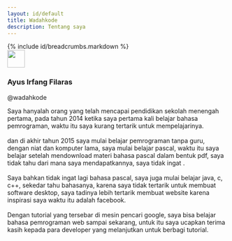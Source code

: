 ```yaml
---
layout: id/default
title: Wadahkode
description: Tentang saya
---
```


<div class="uk-container">
    {% include id/breadcrumbs.markdown %}
</div>
<div class="uk-margin-bottom">
    <div class="uk-card uk-width-1-1@m">
        <div class="uk-card-header uk-padding-small">
            <div class="uk-grid-small uk-flex-middle" uk-grid>
                <div class="uk-width-auto">
                    <img class="uk-border-circle" width="40" height="40" src="{{ site.url }}/assets/avatar/me.jpg">
                </div>
                <div class="uk-width-expand">
                    <h3 class="uk-card-title uk-margin-remove-bottom">Ayus Irfang Filaras</h3>
                    <p class="uk-text-meta uk-margin-remove-top">@wadahkode</p>
                </div>
            </div>
        </div>
        <div class="uk-card-body uk-padding-small">
            <p class="uk-text-justify">
                Saya hanyalah orang yang telah mencapai pendidikan sekolah menengah pertama, pada tahun 2014 ketika saya pertama kali belajar bahasa pemrograman, waktu itu saya kurang tertarik untuk mempelajarinya. <br/> <br/> dan di akhir tahun 2015 saya  mulai belajar pemrograman tanpa guru, dengan niat dan komputer lama, saya mulai belajar pascal, waktu itu saya belajar setelah mendownload materi bahasa pascal dalam bentuk pdf, saya tidak tahu dari mana saya mendapatkannya, saya tidak ingat  . <br/> <br/> Saya bahkan tidak ingat lagi bahasa pascal, saya juga mulai belajar java, c, c++, sekedar tahu bahasanya, karena saya tidak tertarik untuk membuat software desktop, saya tadinya  lebih tertarik membuat website karena inspirasi saya waktu itu adalah facebook. <br/> <br/> Dengan tutorial yang tersebar di mesin pencari google, saya bisa belajar bahasa pemrograman web sampai sekarang, untuk itu saya ucapkan terima kasih kepada para developer yang melanjutkan  untuk berbagi tutorial.
            </p>
        </div>
        <!--div class="uk-card-footer">
            <a href="#" class="uk-button uk-button-text">Read more</a>
        </div-->
    </div>
</div>